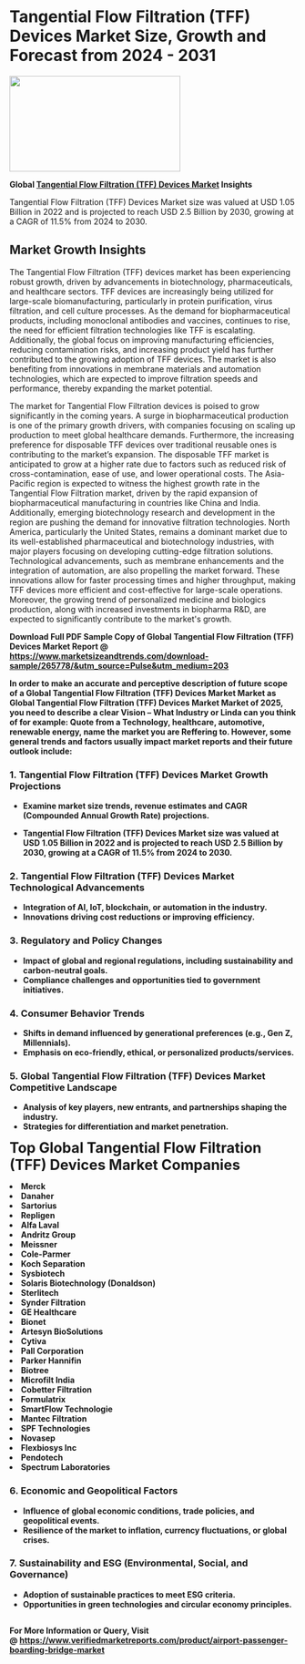 <H1>Tangential Flow Filtration (TFF) Devices Market Size, Growth and Forecast from 2024 - 2031</H1><img class="aligncenter size-medium wp-image-584254" src="https://thirdeyenews.in/wp-content/uploads/2024/09/Global-Market-Research-300x168.jpeg" alt="" width="300" height="168" /><p><strong>Global&nbsp;<a href="https://www.marketsizeandtrends.com/download-sample/265778/&amp;utm_source=Pulse&amp;utm_medium=203">Tangential Flow Filtration (TFF) Devices Market</a> Insights</strong></p><p>Tangential Flow Filtration (TFF) Devices Market size was valued at USD 1.05 Billion in 2022 and is projected to reach USD 2.5 Billion by 2030, growing at a CAGR of 11.5% from 2024 to 2030.</p><p><h2>Market Growth Insights</h2> <p>The Tangential Flow Filtration (TFF) devices market has been experiencing robust growth, driven by advancements in biotechnology, pharmaceuticals, and healthcare sectors. TFF devices are increasingly being utilized for large-scale biomanufacturing, particularly in protein purification, virus filtration, and cell culture processes. As the demand for biopharmaceutical products, including monoclonal antibodies and vaccines, continues to rise, the need for efficient filtration technologies like TFF is escalating. Additionally, the global focus on improving manufacturing efficiencies, reducing contamination risks, and increasing product yield has further contributed to the growing adoption of TFF devices. The market is also benefiting from innovations in membrane materials and automation technologies, which are expected to improve filtration speeds and performance, thereby expanding the market potential.</p> <p><strong></strong></p> <p>The market for Tangential Flow Filtration devices is poised to grow significantly in the coming years. A surge in biopharmaceutical production is one of the primary growth drivers, with companies focusing on scaling up production to meet global healthcare demands. Furthermore, the increasing preference for disposable TFF devices over traditional reusable ones is contributing to the market’s expansion. The disposable TFF market is anticipated to grow at a higher rate due to factors such as reduced risk of cross-contamination, ease of use, and lower operational costs. The Asia-Pacific region is expected to witness the highest growth rate in the Tangential Flow Filtration market, driven by the rapid expansion of biopharmaceutical manufacturing in countries like China and India. Additionally, emerging biotechnology research and development in the region are pushing the demand for innovative filtration technologies. North America, particularly the United States, remains a dominant market due to its well-established pharmaceutical and biotechnology industries, with major players focusing on developing cutting-edge filtration solutions. Technological advancements, such as membrane enhancements and the integration of automation, are also propelling the market forward. These innovations allow for faster processing times and higher throughput, making TFF devices more efficient and cost-effective for large-scale operations. Moreover, the growing trend of personalized medicine and biologics production, along with increased investments in biopharma R&D, are expected to significantly contribute to the market's growth.</p> <p><strong></p><p><span class=""><strong>Download Full PDF Sample Copy of Global Tangential Flow Filtration (TFF) Devices Market Report</strong> @ <a href="https://www.marketsizeandtrends.com/download-sample/265778/&amp;utm_source=Pulse&amp;utm_medium=203" target="_blank">https://www.marketsizeandtrends.com/download-sample/265778/&amp;utm_source=Pulse&amp;utm_medium=203</a></span></p><p>In order to make an accurate and perceptive description of future scope of a Global&nbsp;Tangential Flow Filtration (TFF) Devices Market Market as Global&nbsp;Tangential Flow Filtration (TFF) Devices Market Market of 2025, you need to describe a clear Vision &ndash; What Industry or Linda can you think of for example: Quote from a Technology, healthcare, automotive, renewable energy, name the market you are Reffering to. However, some general trends and factors usually impact market reports and their future outlook include:</p><h3>1.&nbsp;<strong>Tangential Flow Filtration (TFF) Devices Market Growth Projections</strong></h3><ul><li>Examine market size trends, revenue estimates and CAGR (Compounded Annual Growth Rate) projections.</li><li><p>Tangential Flow Filtration (TFF) Devices Market size was valued at USD 1.05 Billion in 2022 and is projected to reach USD 2.5 Billion by 2030, growing at a CAGR of 11.5% from 2024 to 2030.</p></li></ul><h3>2.&nbsp;<strong>Tangential Flow Filtration (TFF) Devices Market Technological Advancements</strong></h3><ul><li>Integration of AI, IoT, blockchain, or automation in the industry.</li><li>Innovations driving cost reductions or improving efficiency.</li></ul><h3>3.&nbsp;<strong>Regulatory and Policy Changes</strong></h3><ul><li>Impact of global and regional regulations, including sustainability and carbon-neutral goals.</li><li>Compliance challenges and opportunities tied to government initiatives.</li></ul><h3>4.&nbsp;<strong>Consumer Behavior Trends</strong></h3><ul><li>Shifts in demand influenced by generational preferences (e.g., Gen Z, Millennials).</li><li>Emphasis on eco-friendly, ethical, or personalized products/services.</li></ul><h3>5.&nbsp;<strong>Global Tangential Flow Filtration (TFF) Devices Market Competitive Landscape</strong></h3><ul><li>Analysis of key players, new entrants, and partnerships shaping the industry.</li><li>Strategies for differentiation and market penetration.</li></ul><p data-pm-slice="1 1 []"><span style="color: inherit; font-family: inherit; font-size: 25px;">Top Global Tangential Flow Filtration (TFF) Devices Market Companies</span></p><div class="" data-test-id=""><p><li>Merck</li><li> Danaher</li><li> Sartorius</li><li> Repligen</li><li> Alfa Laval</li><li> Andritz Group</li><li> Meissner</li><li> Cole-Parmer</li><li> Koch Separation</li><li> Sysbiotech</li><li> Solaris Biotechnology (Donaldson)</li><li> Sterlitech</li><li> Synder Filtration</li><li> GE Healthcare</li><li> Bionet</li><li> Artesyn BioSolutions</li><li> Cytiva</li><li> Pall Corporation</li><li> Parker Hannifin</li><li> Biotree</li><li> Microfilt India</li><li> Cobetter Filtration</li><li> Formulatrix</li><li> SmartFlow Technologie</li><li> Mantec Filtration</li><li> SPF Technologies</li><li> Novasep</li><li> Flexbiosys Inc</li><li> Pendotech</li><li> Spectrum Laboratories</li></p></div><h3>6.&nbsp;<strong>Economic and Geopolitical Factors</strong></h3><ul><li>Influence of global economic conditions, trade policies, and geopolitical events.</li><li>Resilience of the market to inflation, currency fluctuations, or global crises.</li></ul><h3>7.&nbsp;<strong>Sustainability and ESG (Environmental, Social, and Governance)</strong></h3><ul><li>Adoption of sustainable practices to meet ESG criteria.</li><li>Opportunities in green technologies and circular economy principles.</li></ul><h2><strong style="font-size: 14px;">For More Information or Query, Visit @&nbsp;</strong><a style="background-color: #ffffff; font-size: 14px;" href="https://www.marketsizeandtrends.com/report/tangential-flow-filtration-tff-devices-market/" target="_blank">https://www.verifiedmarketreports.com/product/airport-passenger-boarding-bridge-market</a></h2>
